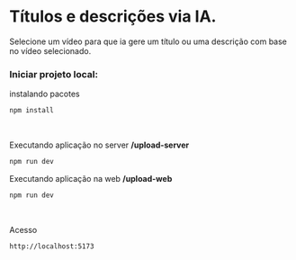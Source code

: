 # Títulos e descrições via IA.

Selecione um vídeo para que ia gere um título ou uma descrição com base no vídeo selecionado.

<h3>Iniciar projeto local: </h3>
<p>instalando pacotes</p>

```bash
npm install
```
<br>
<p>Executando aplicação no server <b>/upload-server</b></p>

```bash
npm run dev
```
<p>Executando aplicação na web <b>/upload-web</b></p>

```bash
npm run dev
```
<br>

Acesso
```bash
http://localhost:5173
```